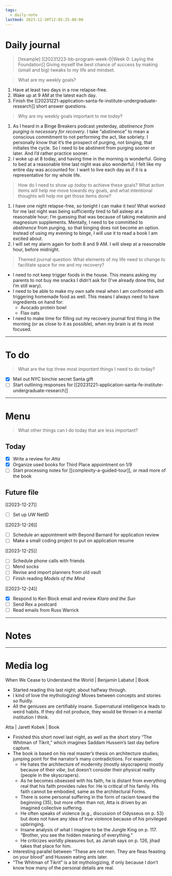 ```yaml
---
tags:
  - daily-note
lastmod: 2023-12-30T12:05:25-08:00
---
```

# Daily journal

>[!example] [[20231223-bb-program-week-0|Week 0: Laying the Foundation]]
>Giving myself the best chance of success by making (small and big) tweaks to my life and mindset.

> What are my weekly goals?

1. Have at least two days in a row relapse-free.
2. Wake up at 9 AM at the latest each day.
3. Finish the [[20231221-application-santa-fe-institute-undergraduate-research]] short answer questions.

> Why are my weekly goals important to me *today*?

1. As I heard in a Binge Breakers podcast yesterday, *abstinence from purging is necessary for recovery*. I take “abstinence” to mean a conscious commitment to not performing the act, like sobriety. I personally know that it’s the prospect of purging, not binging, that initiates the cycle. So I need to be abstinent from purging sooner or later. And I’d rather practice sooner.
2. I woke up at 8 today, and having time in the morning is wonderful. Going to bed at a reasonable time last night was also wonderful; I felt like my entire day was accounted for. I want to live each day as if it is a representative for my whole life.

> How do I need to show up *today* to achieve these goals? What action items will help me move towards my goals, and what intentional thoughts will help me get those items done?

1. I have one night relapse-free, so tonight I can make it two! What worked for me last night was being sufficiently tired to fall asleep at a reasonable hour; I’m guessing that was because of taking melatonin and magnesium supplements. Mentally, I need to be committed to *abstinence* from purging, so that binging does not become an option. Instead of using my evening to binge, I will use it to read a book I am excited about.
2. I will set my alarm again for both 8 and 9 AM. I will sleep at a reasonable hour, before midnight.

> Themed journal question: What elements of my life need to change to facilitate space for me and my recovery?

- I need to not keep trigger foods in the house. This means asking my parents to not buy me snacks I didn’t ask for (I’ve already done this, but I’m still wary).
- I need to be able to make my own safe meal when I am confronted with triggering homemade food as well. This means I always need to have ingredients on hand for:
	- Avocado protein bowl
	- Flax oats
- I need to make time for filling out my recovery journal first thing in the morning (or as close to it as possible), when my brain is at its most focused.

---
# To do

> What are the top three *most important* things I need to do today?

- [x] Mail out NYC binchie secret Santa gift
- [ ] Start outlining responses for [[20231221-application-santa-fe-institute-undergraduate-research]]

----
# Menu

> What other things can I do today that are less important?

## Today

- [x] Write a review for *Atta*
- [x] Organize used books for Third Place appointment on 1/9
- [ ] Start processing notes for [[complexity-a-guided-tour]], or read more of the book
## Future file

[[2023-12-27]]
- [ ] Set up UW NetID

[[2023-12-26]]
- [ ] Schedule an appointment with Beyond Barnard for application review
- [ ] Make a small coding project to put on application resume

[[2023-12-25]]
- [ ] Schedule phone calls with friends
- [ ] Mend socks
- [ ] Revise and import planners from old vault
- [ ] Finish reading *Models of the Mind*

[[2023-12-24]]
- [x] Respond to Ken Block email and review *Klara and the Sun*
- [ ] Send Rex a postcard
- [ ] Read emails from Russ Warrick

---
# Notes

---
# Media log

When We Cease to Understand the World | Benjamin Labatut | Book
- Started reading this last night; about halfway through.
- I kind of love the mythologizing! Moves between concepts and stories so fluidly.
- All the geniuses are certifiably insane. Supernatural intelligence leads to weird habits. If they did not produce, they would be thrown in a mental institution I think.

Atta | Jarett Kobek | Book
- Finished this short novel last night, as well as the short story “The Whitman of Tikrit,” which imagines Saddam Hussein’s last day before capture.
- The book is based on his real master’s thesis on architecture studies; jumping point for the narrator’s many contradictions. For example:
	- He hates the architecture of modernity (mostly skyscrapers) mostly because of their *vibe*, but doesn’t consider their physical reality (people in the skyscrapers).
	- As he becomes obsessed with his faith, he is distant from everything real that his faith provides rules for. He is critical of his family. His faith cannot be embodied, same as the architectural Forms.
	- There is some personal suffering in the form of racism toward the beginning (35), but more often than not, Atta is driven by an imagined collective suffering.
	- He often speaks of violence (e.g., discussion of Odysseus on p. 53) but does not have any idea of true violence because of his privileged upbringing.
	- Insane analysis of what I imagine to be the Jungle King on p. 117. “Brother, you see the hidden meaning of everything.”
	- He criticizes worldly pleasures but, as Jarrah says on p. 126, jihad takes that place for him.
- Interesting parallel between “These are not men. They are fleas feasting on your blood” and Hussein eating ants later.
- “The Whitman of Tikrit” is a bit mythologizing, if only because I don’t know how many of the personal details are real.